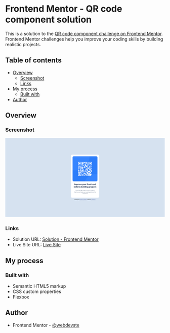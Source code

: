 # Frontend Mentor - QR code component solution

This is a solution to the [QR code component challenge on Frontend Mentor](https://www.frontendmentor.io/challenges/qr-code-component-iux_sIO_H). Frontend Mentor challenges help you improve your coding skills by building realistic projects. 

## Table of contents

- [Overview](#overview)
  - [Screenshot](#screenshot)
  - [Links](#links)
- [My process](#my-process)
  - [Built with](#built-with)
- [Author](#author)

## Overview

### Screenshot

![](./screenshot.png)

### Links

- Solution URL: [Solution - Frontend Mentor](https://www.frontendmentor.io/solutions/frontend-mentor-challenge-00-qr-code-component-NM-Gm8xAHf)
- Live Site URL: [Live Site](https://webdevste.github.io/qr-code-component/)

## My process

### Built with

- Semantic HTML5 markup
- CSS custom properties
- Flexbox

## Author

- Frontend Mentor - [@webdevste](https://www.frontendmentor.io/profile/webdevste)
